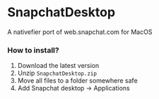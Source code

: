 # SnapchatDesktop
A nativefier port of web.snapchat.com for MacOS

### How to install?
1. Download the latest version
2. Unzip `SnapchatDesktop.zip`
3. Move all files to a folder somewhere safe
4. Add Snapchat desktop -> Applications
